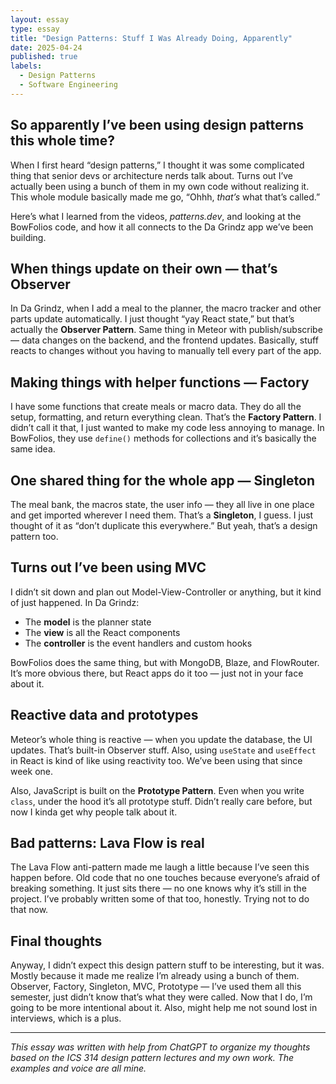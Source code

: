 ```yaml
---
layout: essay
type: essay
title: "Design Patterns: Stuff I Was Already Doing, Apparently"
date: 2025-04-24
published: true
labels:
  - Design Patterns
  - Software Engineering
---
```


## So apparently I’ve been using design patterns this whole time?

When I first heard “design patterns,” I thought it was some complicated thing that senior devs or architecture nerds talk about. Turns out I’ve actually been using a bunch of them in my own code without realizing it. This whole module basically made me go, “Ohhh, *that’s* what that’s called.”

Here’s what I learned from the videos, *patterns.dev*, and looking at the BowFolios code, and how it all connects to the Da Grindz app we’ve been building.

## When things update on their own — that’s Observer

In Da Grindz, when I add a meal to the planner, the macro tracker and other parts update automatically. I just thought “yay React state,” but that’s actually the **Observer Pattern**. Same thing in Meteor with publish/subscribe — data changes on the backend, and the frontend updates. Basically, stuff reacts to changes without you having to manually tell every part of the app.

## Making things with helper functions — Factory

I have some functions that create meals or macro data. They do all the setup, formatting, and return everything clean. That’s the **Factory Pattern**. I didn’t call it that, I just wanted to make my code less annoying to manage. In BowFolios, they use `define()` methods for collections and it’s basically the same idea.

## One shared thing for the whole app — Singleton

The meal bank, the macros state, the user info — they all live in one place and get imported wherever I need them. That’s a **Singleton**, I guess. I just thought of it as “don’t duplicate this everywhere.” But yeah, that’s a design pattern too.

## Turns out I’ve been using MVC

I didn’t sit down and plan out Model-View-Controller or anything, but it kind of just happened. In Da Grindz:
- The **model** is the planner state
- The **view** is all the React components
- The **controller** is the event handlers and custom hooks

BowFolios does the same thing, but with MongoDB, Blaze, and FlowRouter. It’s more obvious there, but React apps do it too — just not in your face about it.

## Reactive data and prototypes

Meteor’s whole thing is reactive — when you update the database, the UI updates. That’s built-in Observer stuff. Also, using `useState` and `useEffect` in React is kind of like using reactivity too. We’ve been using that since week one.

Also, JavaScript is built on the **Prototype Pattern**. Even when you write `class`, under the hood it’s all prototype stuff. Didn’t really care before, but now I kinda get why people talk about it.

## Bad patterns: Lava Flow is real

The Lava Flow anti-pattern made me laugh a little because I’ve seen this happen before. Old code that no one touches because everyone’s afraid of breaking something. It just sits there — no one knows why it’s still in the project. I’ve probably written some of that too, honestly. Trying not to do that now.

## Final thoughts

Anyway, I didn’t expect this design pattern stuff to be interesting, but it was. Mostly because it made me realize I’m already using a bunch of them. Observer, Factory, Singleton, MVC, Prototype — I’ve used them all this semester, just didn’t know that’s what they were called. Now that I do, I’m going to be more intentional about it. Also, might help me not sound lost in interviews, which is a plus.

---

*This essay was written with help from ChatGPT to organize my thoughts based on the ICS 314 design pattern lectures and my own work. The examples and voice are all mine.*
